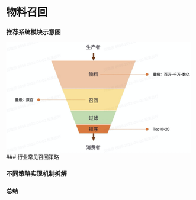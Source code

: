 # 物料召回

### 推荐系统模块示意图

<img align="center"  width='500' height='300' src="picture/pipeline5.png"  />
### 行业常见召回策略

### 不同策略实现机制拆解

### 总结